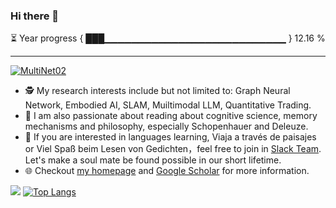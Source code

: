 ### Hi there 👋

⏳ Year progress { ███▁▁▁▁▁▁▁▁▁▁▁▁▁▁▁▁▁▁▁▁▁▁▁▁▁▁▁ } 12.16 %

---

<div align="center"> 
</div>
   <a href="https://github.com/MultiNet02" target="_blank"><img alt="MultiNet02" src="https://badges.pufler.dev/visits/MultiNet02/MultiNet02?logo=GitHub&label=visits&color=success&logoColor=white&style=flat-square"/></a>  
</div>

- 🕵️ My research interests include but not limited to: Graph Neural Network, Embodied AI, SLAM, Muiltimodal LLM, Quantitative Trading.
- 🦸 I am also passionate about reading about cognitive science, memory mechanisms and philosophy, especially Schopenhauer and Deleuze.
- 👀 If you are interested in languages learning, Viaja a través de paisajes or Viel Spaß beim Lesen von Gedichten，feel free to join in [Slack Team](). Let's make a soul mate be found possible in our short lifetime.
- 🌐 Checkout [my homepage](http://multinet02.github.io/) and [Google Scholar]() for more information.

![](https://github-readme-stats.vercel.app/api?username=MultiNet02&show_icons=true&theme=dark)
[![Top Langs](https://github-readme-stats.vercel.app/api/top-langs/?username=MultiNet02&layout=compact)](https://github.com/anuraghazra/github-readme-stats)


